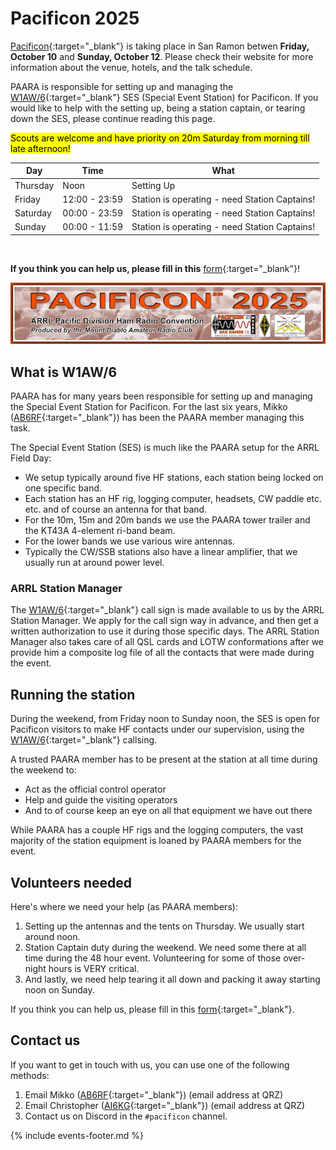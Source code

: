 # Pacificon 2025


[Pacificon](https://www.pacificon.org){:target="_blank"} is taking place in San Ramon betwen **Friday, October 10** and **Sunday, October 12**. Please check their website for more information about the venue, hotels, and the talk schedule.

PAARA is responsible for setting up and managing the [W1AW/6](https://www.qrz.com/db/W1AW/6){:target="_blank"} SES (Special Event Station) for Pacificon. If you would like to help with the setting up, being a station captain, or tearing down the SES, please continue reading this page.

<mark>Scouts are welcome and have priority on 20m Saturday from morning till late afternoon!</mark>

Day | Time | What
-- | -- | --
Thursday | Noon | Setting Up
Friday | 12:00 - 23:59 | Station is operating - need Station Captains!
Saturday | 00:00 - 23:59 | Station is operating - need Station Captains!
Sunday | 00:00 - 11:59 | Station is operating - need Station Captains!

<BR>

**If you think you can help us, please fill in this** [form](https://forms.gle/to4V6YguzCcgZi9G8){:target="_blank"}!

![pacificon2025-logo.jpg](/events/images/pacificon2025-logo.jpg)

## What is W1AW/6

PAARA has for many years been responsible for setting up and managing the Special Event Station for Pacificon.
For the last six years, Mikko ([AB6RF](https://www.qrz.com/db/AB6RF){:target="_blank"}) has been the PAARA member managing this task.

The Special Event Station (SES) is much like the PAARA setup for the ARRL Field Day:
* We setup typically around five HF stations, each station being locked on one specific band.
* Each station has an HF rig, logging computer, headsets, CW paddle etc. etc. and of course an antenna for that band.
* For the 10m, 15m and 20m bands we use the PAARA tower trailer and the KT43A 4-element ri-band beam.
* For the lower bands we use various wire antennas.
* Typically the CW/SSB stations also have a linear amplifier, that we usually run at around power level.

### ARRL Station Manager

The [W1AW/6](https://www.qrz.com/db/W1AW/6){:target="_blank"} call sign is made available to us by the ARRL Station Manager.
We apply for the call sign way in advance, and then get a written authorization to use it during those specific days.
The ARRL Station Manager also takes care of all QSL cards and LOTW conformations after we provide him a composite log file of all the contacts that were made during the event.

## Running the station

During the weekend, from Friday noon to Sunday noon, the SES is open for Pacificon visitors to make HF contacts under our supervision, using the [W1AW/6](https://www.qrz.com/db/W1AW/6){:target="_blank"} callsing.

A trusted PAARA member has to be present at the station at all time during the weekend to:
* Act as the official control operator
* Help and guide the visiting operators
* And to of course keep an eye on all that equipment we have out there

While PAARA has a couple HF rigs and the logging computers, the vast majority of the station equipment is loaned by PAARA members for the event.

## Volunteers needed

Here's where we need your help (as PAARA members):
1. Setting up the antennas and the tents on Thursday. We usually start around noon.
2. Station Captain duty during the weekend. We need some there at all time during the 48 hour event. Volunteering for some of those over-night hours is VERY critical.
3. And lastly, we need help tearing it all down and packing it away starting noon on Sunday.

If you think you can help us, please fill in this [form](https://forms.gle/to4V6YguzCcgZi9G8){:target="_blank"}.

## Contact us

If you want to get in touch with us, you can use one of the following methods:
1. Email Mikko ([AB6RF](https://www.qrz.com/db/AB6RF){:target="_blank"}) (email address at QRZ)
2. Email Christopher ([AI6KG](https://www.qrz.com/db/AI6KG){:target="_blank"}) (email address at QRZ)
3. Contact us on Discord in the `#pacificon` channel.

{% include events-footer.md %}


